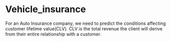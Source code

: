 # Vehicle_insurance
 For an Auto Insurance company, we need to predict the conditions affecting customer lifetime value(CLV). CLV is the total revenue the client will derive from their entire relationship with a customer.
